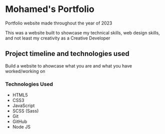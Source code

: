 # Mohamed's Portfolio 
Portfolio website made throughout the year of 2023


This was a website built to showcase my technical skills, web design skills, and not least my creativity as a Creative Developer



## Project timeline and technologies used

Build a website to ahowcase what you are and what you have worked/working on


### Technologies Used

* HTML5
* CSS3
* JavaScript 
* SCSS (Sass)
* Git
* GitHub
* Node JS
